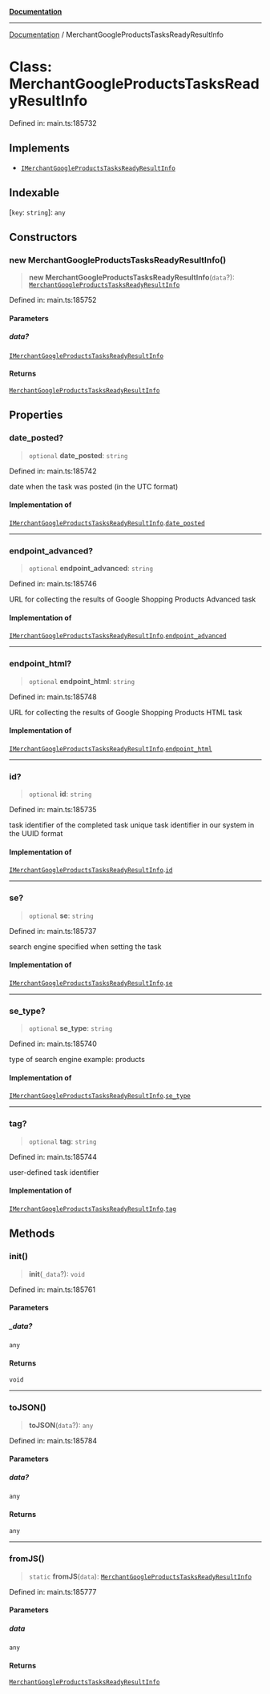 [**Documentation**](../README.md)

***

[Documentation](../README.md) / MerchantGoogleProductsTasksReadyResultInfo

# Class: MerchantGoogleProductsTasksReadyResultInfo

Defined in: main.ts:185732

## Implements

- [`IMerchantGoogleProductsTasksReadyResultInfo`](../interfaces/IMerchantGoogleProductsTasksReadyResultInfo.md)

## Indexable

\[`key`: `string`\]: `any`

## Constructors

### new MerchantGoogleProductsTasksReadyResultInfo()

> **new MerchantGoogleProductsTasksReadyResultInfo**(`data`?): [`MerchantGoogleProductsTasksReadyResultInfo`](MerchantGoogleProductsTasksReadyResultInfo.md)

Defined in: main.ts:185752

#### Parameters

##### data?

[`IMerchantGoogleProductsTasksReadyResultInfo`](../interfaces/IMerchantGoogleProductsTasksReadyResultInfo.md)

#### Returns

[`MerchantGoogleProductsTasksReadyResultInfo`](MerchantGoogleProductsTasksReadyResultInfo.md)

## Properties

### date\_posted?

> `optional` **date\_posted**: `string`

Defined in: main.ts:185742

date when the task was posted (in the UTC format)

#### Implementation of

[`IMerchantGoogleProductsTasksReadyResultInfo`](../interfaces/IMerchantGoogleProductsTasksReadyResultInfo.md).[`date_posted`](../interfaces/IMerchantGoogleProductsTasksReadyResultInfo.md#date_posted)

***

### endpoint\_advanced?

> `optional` **endpoint\_advanced**: `string`

Defined in: main.ts:185746

URL for collecting the results of Google Shopping Products Advanced task

#### Implementation of

[`IMerchantGoogleProductsTasksReadyResultInfo`](../interfaces/IMerchantGoogleProductsTasksReadyResultInfo.md).[`endpoint_advanced`](../interfaces/IMerchantGoogleProductsTasksReadyResultInfo.md#endpoint_advanced)

***

### endpoint\_html?

> `optional` **endpoint\_html**: `string`

Defined in: main.ts:185748

URL for collecting the results of Google Shopping Products HTML task

#### Implementation of

[`IMerchantGoogleProductsTasksReadyResultInfo`](../interfaces/IMerchantGoogleProductsTasksReadyResultInfo.md).[`endpoint_html`](../interfaces/IMerchantGoogleProductsTasksReadyResultInfo.md#endpoint_html)

***

### id?

> `optional` **id**: `string`

Defined in: main.ts:185735

task identifier of the completed task
unique task identifier in our system in the UUID format

#### Implementation of

[`IMerchantGoogleProductsTasksReadyResultInfo`](../interfaces/IMerchantGoogleProductsTasksReadyResultInfo.md).[`id`](../interfaces/IMerchantGoogleProductsTasksReadyResultInfo.md#id)

***

### se?

> `optional` **se**: `string`

Defined in: main.ts:185737

search engine specified when setting the task

#### Implementation of

[`IMerchantGoogleProductsTasksReadyResultInfo`](../interfaces/IMerchantGoogleProductsTasksReadyResultInfo.md).[`se`](../interfaces/IMerchantGoogleProductsTasksReadyResultInfo.md#se)

***

### se\_type?

> `optional` **se\_type**: `string`

Defined in: main.ts:185740

type of search engine
example: products

#### Implementation of

[`IMerchantGoogleProductsTasksReadyResultInfo`](../interfaces/IMerchantGoogleProductsTasksReadyResultInfo.md).[`se_type`](../interfaces/IMerchantGoogleProductsTasksReadyResultInfo.md#se_type)

***

### tag?

> `optional` **tag**: `string`

Defined in: main.ts:185744

user-defined task identifier

#### Implementation of

[`IMerchantGoogleProductsTasksReadyResultInfo`](../interfaces/IMerchantGoogleProductsTasksReadyResultInfo.md).[`tag`](../interfaces/IMerchantGoogleProductsTasksReadyResultInfo.md#tag)

## Methods

### init()

> **init**(`_data`?): `void`

Defined in: main.ts:185761

#### Parameters

##### \_data?

`any`

#### Returns

`void`

***

### toJSON()

> **toJSON**(`data`?): `any`

Defined in: main.ts:185784

#### Parameters

##### data?

`any`

#### Returns

`any`

***

### fromJS()

> `static` **fromJS**(`data`): [`MerchantGoogleProductsTasksReadyResultInfo`](MerchantGoogleProductsTasksReadyResultInfo.md)

Defined in: main.ts:185777

#### Parameters

##### data

`any`

#### Returns

[`MerchantGoogleProductsTasksReadyResultInfo`](MerchantGoogleProductsTasksReadyResultInfo.md)
